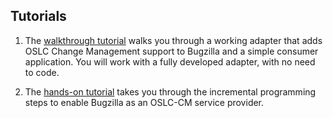 ## Tutorials 

1. The [walkthrough tutorial](integrating_products_with_oslc) walks you through a working adapter that adds OSLC Change Management support to Bugzilla and a simple consumer application. You will work with a fully developed adapter, with no need to code.

1. The [hands-on tutorial](https://github.com/eclipse/lyo.docs/blob/master/lyo-rest-workshop/Lyo_OSLC_Workshop.pdf) takes you through the incremental programming steps to enable Bugzilla as an OSLC-CM service provider.
